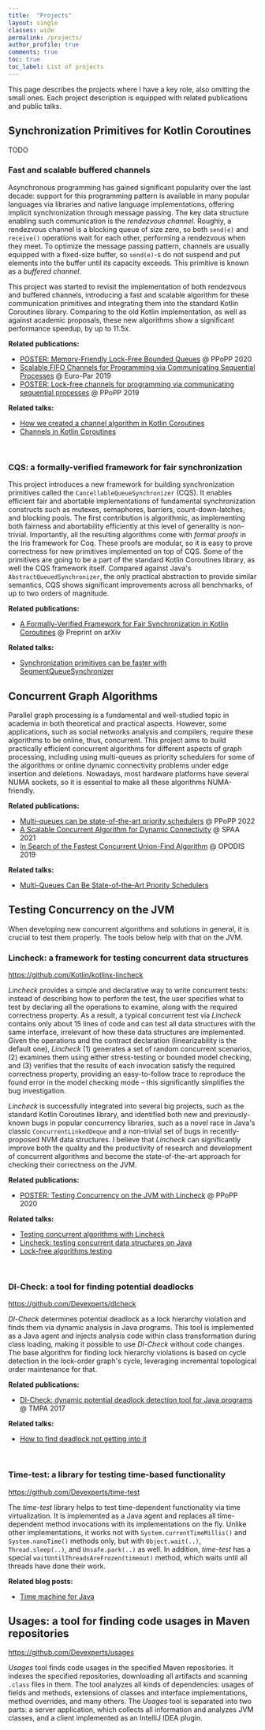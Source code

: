 ```yaml
---
title:  "Projects"
layout: single
classes: wide
permalink: /projects/
author_profile: true
comments: true
toc: true
toc_label: List of projects
---
```


This page describes the projects where I have a key role, also omitting the small ones.
Each project description is equipped with related publications and public talks.

## Synchronization Primitives for Kotlin Coroutines
TODO

### Fast and scalable buffered channels
<!-- *Improving data flow processing with new buffered channels in Kotlin Coroutines* -->
Asynchronous programming has gained significant popularity over the last decade: support for this programming pattern is available in many popular languages via libraries and native language implementations, offering implicit synchronization through message passing.
The key data structure enabling such communication is the *rendezvous channel*.
Roughly, a rendezvous channel is a blocking queue of size zero, so both `send(e)` and `receive()` operations wait for each other, performing a rendezvous when they meet.
To optimize the message passing pattern, channels are usually equipped with a fixed-size buffer, so `send(e)`-s do not suspend and put elements into the buffer until its capacity exceeds. This primitive is known as a *buffered channel*.

This project was started to revisit the implementation of both rendezvous and buffered channels, introducing a fast and scalable algorithm for these communication primitives and integrating them into the standard Kotlin Coroutines library.
Comparing to the old Kotlin implementation, as well as against academic proposals, these new algorithms show a significant performance speedup, by up to 11.5x.

**Related publications:**
* [POSTER: Memory-Friendly Lock-Free Bounded Queues](/publications/#ppopp20-bounded-queues) @ PPoPP 2020
* [Scalable FIFO Channels for Programming via Communicating Sequential Processes](/publications/#europar19-channels) @ Euro-Par 2019
* [POSTER: Lock-free channels for programming via communicating sequential processes](/publications/#ppopp19-channels) @ PPoPP 2019

**Related talks:**
* [How we created a channel algorithm in Kotlin Coroutines](/talks/#channels-jpoint-2019)
* [Channels in Kotlin Coroutines](/talks/#channels-joker-2018)

<br/>

### CQS: a formally-verified framework for fair synchronization
This project introduces a new framework for building synchronization primitives called the `CancellableQueueSynchronizer` (CQS). It enables efficient fair and abortable implementations of fundamental synchronization constructs such as mutexes, semaphores, barriers, count-down-latches, and blocking pools.
The first contribution is algorithmic, as implementing both fairness and abortability efficiently at this level of generality is  non-trivial.
Importantly, all the resulting algorithms come with *formal proofs* in the Iris framework for Coq. These proofs are modular, so it is easy to prove correctness for new primitives implemented on top of CQS. Some of the primitives are going to be a part of the standard Kotlin Coroutines library, as well the CQS framework itself. Compared against Java's `AbstractQueuedSynchronizer`, the only practical abstraction to provide similar semantics,
CQS shows significant improvements across all benchmarks, of up to two orders of magnitude.

**Related publications:**
* [A Formally-Verified Framework for Fair Synchronization in Kotlin Coroutines](https://arxiv.org/abs/2111.12682) @ Preprint on arXiv

**Related talks:**
* [Synchronization primitives can be faster with SegmentQueueSynchronizer](/talks/#hydra-2020-sqs)

## Concurrent Graph Algorithms
Parallel graph processing is a fundamental and well-studied topic in academia in both theoretical and practical aspects. However, some applications, such as social networks analysis and compilers, require these algorithms to be online, thus, concurrent. This project aims to build practically efficient concurrent algorithms for different aspects of graph processing, including using multi-queues as priority schedulers for some of the algorithms or online dynamic connectivity problems under edge insertion and deletions. Nowadays, most hardware platforms have several NUMA sockets, so it is essential to make all these algorithms NUMA-friendly.

**Related publications:**
* [Multi-queues can be state-of-the-art priority schedulers](/publications/#ppopp22-smq) @ PPoPP 2022
* [A Scalable Concurrent Algorithm for Dynamic Connectivity](/publications/#spaa21-dynamic-connectivity) @ SPAA 2021
* [In Search of the Fastest Concurrent Union-Find Algorithm](/publications/#opodis19-union-find) @ OPODIS 2019

**Related talks:**
* [Multi-Queues Can Be State-of-the-Art Priority Schedulers](/talks/#ppopp-smq)


## Testing Concurrency on the JVM
When developing new concurrent algorithms and solutions in general,
it is crucial to test them properly. The tools below help with that on the JVM.

### Lincheck: a framework for testing concurrent data structures
<https://github.com/Kotlin/kotlinx-lincheck>

*Lincheck* provides a simple and declarative way to write concurrent tests: instead of describing how to perform the test, the user specifies what to test by declaring all the operations to examine, along with the required correctness property. As a result, a typical concurrent test via *Lincheck* contains only about 15 lines of code and can test all data structures with the same interface, irrelevant of how these data structures are implemented.
Given the operations and the contract declaration (linearizability is the default one), *Lincheck* (1) generates a set of random concurrent scenarios, (2) examines them using either stress-testing or bounded model checking, and (3) verifies that the results of each invocation satisfy the required correctness property, providing an easy-to-follow trace to reproduce the found error in the model checking mode – this significantly simplifies the bug investigation.

*Lincheck* is successfully integrated into several big projects, such as the standard Kotlin Coroutines library, and identified both new and previously-known bugs in popular concurrency libraries, such as a novel race in Java's classic `ConcurrentLinkedDeque` and a non-trivial set of bugs in recently-proposed NVM data structures. I believe that *Lincheck* can significantly improve both the quality and the productivity of research and development of concurrent algorithms and become the state-of-the-art approach for checking their correctness on the JVM.


**Related publications:**
* [POSTER: Testing Concurrency on the JVM with Lincheck](/publications/#ppopp20-lincheck) @ PPoPP 2020

**Related talks:**
* [Testing concurrent algorithms with Lincheck](/talks/#lincheck-joker-2019)
* [Lincheck: testing concurrent data structures on Java](#lincheck-hydra-2019)
* [Lock-free algorithms testing](/talks/#lock_free_algorithms_testing)

<br/>

### Dl-Check: a tool for finding potential deadlocks<a id="dl-check"/>
<https://github.com/Devexperts/dlcheck>

*Dl-Check* determines potential deadlock as a lock hierarchy violation and finds them via dynamic analysis in Java programs. This tool is implemented as a Java agent and injects analysis code within class transformation during class loading, making it possible to use *Dl-Check* without code changes. The base algorithm for finding lock hierarchy violations is based on cycle detection in the lock-order graph's cycle, leveraging incremental topological order maintenance for that.

**Related publications:**
* [Dl-Check: dynamic potential deadlock detection tool for Java programs](/publications/#dl_check_17) @ TMPA 2017

**Related talks:**
* [How to find deadlock not getting into it](/talks/#dl_check)

<br/>

### Time-test: a library for testing time-based functionality<a id="time-test"/>
<https://github.com/Devexperts/time-test>

The *time-test* library helps to test time-dependent functionality via time virtualization. It is implemented as a Java agent and replaces all time-dependent method invocations with its implementations on the fly. Unlike other implementations, it works not with `System.currentTimeMillis()` and `System.nanoTime()` methods only, but with `Object.wait(..)`, `Thread.sleep(..)`, and `Unsafe.park(..)` as well. In addition, *time-test* has a special `waitUntilThreadsAreFrozen(timeout)` method, which waits until all threads have done their work.

**Related blog posts:**
* [Time machine for Java](/blog/time-machine-for-java)


## Usages: a tool for finding code usages in Maven repositories <a id="usages"/>
<https://github.com/Devexperts/usages>

*Usages* tool finds code usages in the specified Maven repositories. It indexes the specified repositories, downloading all artifacts and scanning `.class` files in them. The tool analyzes all kinds of dependencies: usages of fields and methods, extensions of classes and interface implementations, method overrides, and many others. The *Usages* tool is separated into two parts: a server application, which collects all information and analyzes JVM classes, and a client implemented as an IntelliJ IDEA plugin.

